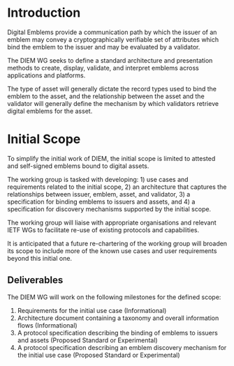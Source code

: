 # Introduction

Digital Emblems provide a communication path by which the issuer of an 
emblem may convey a cryptographically verifiable set of attributes
which bind the emblem to the issuer and may be evaluated by a validator.

The DIEM WG seeks to define a standard architecture and presentation
methods to create, display, validate, and
interpret emblems across applications and platforms.

The type of asset will generally dictate the record types used to 
bind the emblem to the asset, and the relationship between the asset 
and the validator will generally define the mechanism by which
validators retrieve digital emblems for the asset.

# Initial Scope

To simplify the initial work of DIEM, the initial scope is limited
to attested and self-signed emblems bound to digital assets.

The working group is tasked with developing: 1) use cases and requirements related to the
initial scope, 2) an architecture that captures the relationships between issuer, emblem, 
asset, and validator, 3) a specification for binding emblems to issuers and assets, and 
4) a specification for discovery mechanisms supported by the initial scope.

The working group will liaise with appropriate organisations and relevant IETF WGs to 
facilitate re-use of existing protocols and capabilities.

It is anticipated that a future re-chartering of the working group will broaden its scope 
to include more of the known use cases and user requirements beyond this initial one.

## Deliverables

The DIEM WG will work on the following milestones for the defined scope:

1. Requirements for the initial use case (Informational)
2. Architecture document containing a taxonomy and overall information flows (Informational)
3. A protocol specification describing the binding of emblems to issuers and assets (Proposed Standard or Experimental)
4. A protocol specification describing an emblem discovery mechanism for the initial use case (Proposed Standard
or Experimental)
